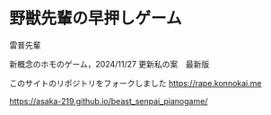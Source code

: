 # 野獣先輩の早押しゲーム

雷普先輩

新概念のホモのゲーム，2024/11/27 更新私の案　最新版

このサイトのリポジトリをフォークしました
https://rape.konnokai.me

https://asaka-219.github.io/beast_senpai_pianogame/
